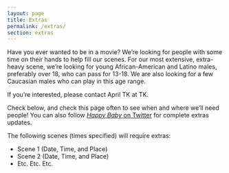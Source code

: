 ```yaml
---
layout: page
title: Extras
permalink: /extras/
section: extras
---
```


Have you ever wanted to be in a movie? We’re looking for people with some time on their hands to help fill our scenes. For our most extensive, extra-heavy scene, we’re looking for young African-American and Latino males, preferably over 18, who can pass for 13-18. We are also looking for a few Caucasian males who can play in this age range. 

If you’re interested, please contact April TK at TK.

Check below, and check this page often to see when and where we’ll need people! You can also follow <a href="https://twitter.com/HappyBabyMovie"><cite>Happy Baby</cite> on Twitter</a> for complete extras updates.

The following scenes (times specified) will require extras:

- Scene 1 (Date, Time, and Place)
- Scene 2 (Date, Time, and Place)
- Etc. Etc. Etc.
